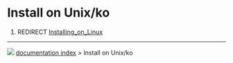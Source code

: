 # Install on Unix/ko
1.  REDIRECT [Installing_on_Linux](Installing_on_Linux.md)



---
![](images/Button_right.svg) [documentation index](../README.md) > Install on Unix/ko
